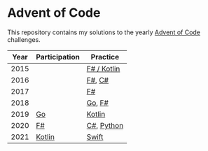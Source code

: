 # Advent of Code

This repository contains my solutions to the yearly [Advent of Code](https://adventofcode.com) challenges.

| Year | Participation         | Practice                                 |
| ---- | --------------------- | ---------------------------------------- |
| 2015 |                       | [F# / Kotlin](2015)                      |
| 2016 |                       | [F#](2016/fsharp), [C#](2016/csharp)     |
| 2017 |                       | [F#](2017)                               |
| 2018 |                       | [Go](2018/go), [F#](2018/fsharp)         |
| 2019 | [Go](2019/go)         | [Kotlin](2019/kotlin)                    |
| 2020 | [F#](2020/fsharp)     | [C#](2020/csharp), [Python](2020/python) |
| 2021 | [Kotlin](2021/kotlin) | [Swift](2021/swift)                      |
